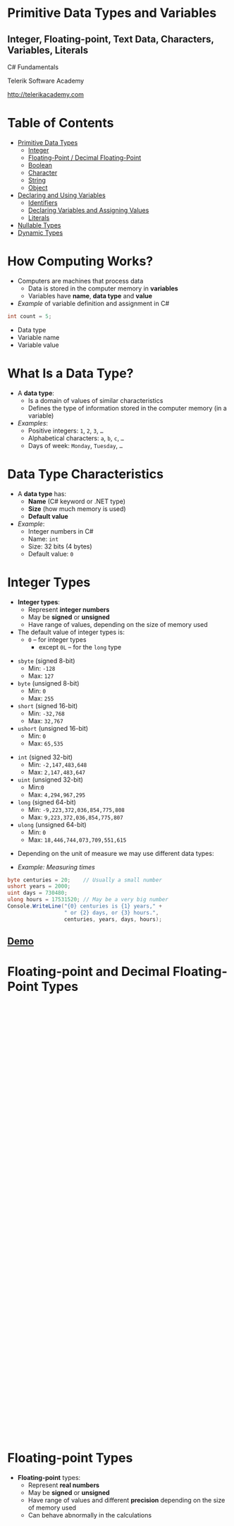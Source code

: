 <!-- section start -->
<!-- attr: { class:'slide-title', showInPresentation: true, hasScriptWrapper: true } -->
# Primitive Data Types and Variables
## Integer, Floating-point, Text Data, Characters, Variables, Literals
<!-- <img class="slide-image" showInPresentation="true"  src="imgs/pic00.png" style="top:50.52%; left:59.88%; width:44.96%; z-index:-1" /> -->
<div class="signature">
	<p class="signature-course">C# Fundamentals</p>
	<p class="signature-initiative">Telerik Software Academy</p>
	<a href="http://telerikacademy.com" class="signature-link">http://telerikacademy.com</a>
</div>


<!-- section start -->

<!-- attr: { showInPresentation: true, hasScriptWrapper: true, style:'font-size: 0.8em' } -->
# Table of Contents
- [Primitive Data Types](#/primitive)
  - [Integer](#/integer)
  - [Floating-Point / Decimal Floating-Point](#/float)
  - [Boolean](#/bool)
  - [Character](#/char)
  - [String](#/string)
  - [Object](#/object)
- [Declaring and Using Variables](#/declaring)
  - [Identifiers](#/identifiers)
  - [Declaring Variables and Assigning Values](#/assign)
  - [Literals](#/literals)
- [Nullable Types](#/nullable)
- [Dynamic Types](#/dynamic)

<!-- <img class="slide-image" showInPresentation="true"  src="imgs/pic01.png" style="top:33.50%; left:75.79%; width:28.21%; z-index:-1; border-radius: 15px; border: 3px solid yellowgreen" /> -->


<!-- section start -->
<!-- attr: { id:'primitive', class:'slide-section', showInPresentation: true, hasScriptWrapper: true } -->
<!-- # <a id="primitive"></a>Primitive Data Types -->
<!-- <img class="slide-image" showInPresentation="true"  src="imgs/pic02.png" style="top:41.08%; left:67.11%; width:35.41%; z-index:-1; border-radius: 15px" /> -->
<!-- <img class="slide-image" showInPresentation="true"  src="imgs/pic03.png" style="top:41.08%; left:7.22%; width:52.01%; z-index:-1; border-radius: 15px" /> -->


<!-- attr: { showInPresentation: true, hasScriptWrapper: true } -->
# How Computing Works?

- Computers are machines that process data
  - Data is stored in the computer memory in **variables**
  - Variables have **name**, **data type** and **value**
- _Example_ of variable definition and assignment in C#

```cs
int count = 5;
```

<ul>
  <li class="fragment balloon" style="top:61.75%; left:0%">Data type</li>
  <li class="fragment balloon" style="top:52%; left:10%;">Variable name</li>
  <li class="fragment balloon" style="top:61.75%; left:24%;">Variable value</li>
</ul>

<!-- attr: { showInPresentation: true, hasScriptWrapper: true } -->
# What Is a Data Type?
- A **data type**:
  - Is a domain of values of similar characteristics
  - Defines the type of information stored in the computer memory (in a variable)
- _Examples_:
  - Positive integers: `1`, `2`, `3`, `…`
  - Alphabetical characters: `a`, `b`, `c`, `…`
  - Days of week: `Monday`, `Tuesday`, `…`

<!-- <img class="slide-image" showInPresentation="true"  src="imgs/pic04.png" style="top:48.55%; right:7%; width:18.51%; z-index:-1" /> -->


<!-- attr: { showInPresentation: true, hasScriptWrapper: true } -->
# Data Type Characteristics
- A **data type** has:
  - **Name** (C# keyword or .NET type)
  - **Size** (how much memory is used)
  - **Default value**
- _Example_:
  - Integer numbers in C#
  - Name: `int`
  - Size: 32 bits (4 bytes)
  - Default value: `0`

<!-- <img class="slide-image" showInPresentation="true"  src="imgs/pic05.png" style="top:20%; right: 8%; width:14.10%; z-index:-1; border-radius: 15px" /> -->




<!-- section start -->
<!-- attr: { id:'integer', class:'slide-section', showInPresentation: true, hasScriptWrapper: true } -->
# <a id="integer"></a>Integer Types
<!-- <img class="slide-image" showInPresentation="true"  src="imgs/pic06.png" style="top:42%; left:26.81%; width:50.38%; z-index:-1" /> -->


<!-- attr: { showInPresentation: true, hasScriptWrapper: true } -->
<!-- # Integer Types -->

- **Integer types**:
  - Represent **integer numbers**
  - May be **signed** or **unsigned**
  - Have range of values, depending on the size of memory used
- The default value of integer types is:
  - `0` – for integer types
    - except `0L` – for the `long` type

<!-- <img class="slide-image" showInPresentation="true"  src="imgs/pic07.png" style="top:56.42%; left:77.66%; width:28.21%; z-index:-1" /> -->


<!-- attr: { showInPresentation: true, style: 'font-size: 0.8em' } -->
<!-- # Integer Types -->
- `sbyte` (signed 8-bit)
  - Min: `-128`
  - Max: `127`
- `byte` (unsigned 8-bit)
  - Min: `0`
  - Max: `255`
- `short` (signed 16-bit)
  - Min: `-32,768`
  - Max: `32,767`
- `ushort` (unsigned 16-bit)
  - Min: `0`
  - Max: `65,535`
<!-- attr: { showInPresentation: true, style: 'font-size: 0.8em' } -->
<!-- # Integer Types (cont.) -->
- `int` (signed 32-bit)
  - Min: `-2,147,483,648`
  - Max: `2,147,483,647`
- `uint` (unsigned 32-bit)
  - Min:`0`
  - Max: `4,294,967,295`
- `long` (signed 64-bit)
  - Min: `-9,223,372,036,854,775,808`
  - Max: `9,223,372,036,854,775,807`
- `ulong` (unsigned 64-bit)
  - Min: `0`
  - Max: `18,446,744,073,709,551,615`

<!-- <img class="slide-image" showInPresentation="true"  src="imgs/pic08.png" style="top:46.72%; left:60.82%; width:43.20%; z-index:-1" /> -->


<!-- attr: { showInPresentation: true } -->
<!-- # Integer Types: _Example_ -->
- Depending on the unit of measure we may use different data types:

- _Example: Measuring times_

```cs
byte centuries = 20;    // Usually a small number
ushort years = 2000;
uint days = 730480;
ulong hours = 17531520; // May be a very big number
Console.WriteLine("{0} centuries is {1} years," +
                  " or {2} days, or {3} hours.",
                  centuries, years, days, hours);
```



<!-- attr: { class:'slide-section demo', showInPresentation: true, hasScriptWrapper: true } -->
<!-- # Integer Types -->
## [Demo]()


<!-- section start -->
<!-- attr: { id:'float', class:'slide-section', showInPresentation: true, hasScriptWrapper: true } -->
# <a id="float"></a>Floating-point and Decimal Floating-Point Types

<div style="text-align:center;height: 25%">
<!-- <img showInPresentation="true" src="imgs/pic10.png" /> -->
</div>

<!-- attr: { showInPresentation: true, hasScriptWrapper: true } -->
# Floating-point Types
- **Floating-point** types:
  - Represent **real numbers**
  - May be **signed** or **unsigned**
  - Have range of values and different **precision** depending on the size of memory used
  - Can behave abnormally in the calculations

<div style="text-align: center; height: 40%">
<!-- <img showInPresentation="true" src="imgs/pic11.png" style="border-radius: 15px" /> -->
</div>
<!-- attr: { showInPresentation: true, hasScriptWrapper:true, style:"font-size: 0.9em" } -->
<!-- # Floating-Point Types -->
- Floating-point types are:
  - `float` (32-bits)
    - Min: `±1.5 × 10`<code><sup>-45</sup></code>
    - Max:  `±3.4 × 10`<code><sup>38</sup></code>
    - Precision: **7 digits**
  - `double` (64-bits)
    - Min: `±5.0 × 10`<code><sup>-324</sup></code>
    - Max: `±1.7 × 10`<code><sup>308</sup></code>
    - Precision: **15-16 digits**
- The default value of floating-point types:
  - Is `0.0F` for the `float` type
  - Is `0.0D` for the `double` type

<!-- attr: { showInPresentation: true, hasScriptWrapper: true, style:"font-size: 0.95em" } -->
# PI Precision – _Example_

- See below the difference in precision when using `float` and `double`:
- _Note_: The `f` suffix in the first statement!
  - Real numbers are by default interpreted as `double`!
  - One should **explicitly** convert them to `float`

```cs
float floatPI = 3.141592653589793238f;
double doublePI = 3.141592653589793238;
Console.WriteLine("Float PI is: {0}", floatPI);
Console.WriteLine("Double PI is: {0}", doublePI);
```

<!-- <img class="slide-image fragment" showInPresentation="true"  src="imgs/pic12.png" style="top:75%; left:43.41%; width:41.98%; border-radius: 10px" /> -->


<!-- attr: { showInPresentation: true, hasScriptWrapper: true } -->
# Abnormalities in the Floating-Point Calculations
- Sometimes abnormalities can be observed when using floating-point numbers
  - Comparing floating-point numbers can not be performed directly with the `==` operator
- _Example_:

```cs
double a = 1.0f;
double b = 0.33f;
double sum = 1.33f;
bool equal = (a+b == sum); // False!!!
Console.WriteLine("a+b={0}  sum={1}  equal={2}",
                  a+b, sum, equal);
```

<!-- attr: { showInPresentation: true, hasScriptWrapper: true } -->
# Decimal Floating-Point Types
- There is a special decimal floating-point real number type in C#:
  - `decimal` (128-bits)
    - Min: `±1,0 × 10`<code><sup>-28</sup></code>
    - Max: `±7,9 × 10`<code><sup>28</sup></code>
    -Precision: **28-29 digits**
  - Used for financial calculations
  - No round-off errors
  - Almost no loss of precision
- The default value of `decimal` type is:
  - `0.0M` (`M` is the suffix for decimal numbers)


<!-- attr: { class:'slide-section demo', showInPresentation: true, hasScriptWrapper: true } -->
<!-- # Floating-Point and Decimal Floating-Point Types -->
## [Demo](https://github.com/TelerikAcademy/CSharp-Part-1/tree/master/Topics/02.%20Data-Types-and-Variables/demos/FloatingPointTypes)


<!-- section start -->
<!-- attr: { id:'bool', class:'slide-section', showInPresentation: true, hasScriptWrapper: true } -->
<!-- # <a id="bool"></a>Boolean Type -->
<!-- <img showInPresentation="true"  src="imgs/pic17.png" style="top:42.31%; left:53.33%; width:46.72%; z-index:-1; border-radius: 15px" /> -->
<!-- <img showInPresentation="true"  src="imgs/pic18.png" style="top:42.31%; left:14.03%; width:24.68%; z-index:-1; border-radius: 15px" /> -->


<!-- attr: { hasScriptWrapper: true, style:'font-size: 0.9em' } -->
# The Boolean Data Type
- The **Boolean data type**:
  - Is declared by the `bool` keyword
  - Has two possible values: `true` and `false`
  - Is useful in logical expressions
- The default value is `false`
- _Example:_ boolean variables with values `true` and `false`:

```cs
int a = 1;
int b = 2;
bool greaterAB = (a > b);
Console.WriteLine(greaterAB);  // False
bool equalA1 = (a == 1);
Console.WriteLine(equalA1);    // True
```

<!-- attr: { class:'slide-section demo', showInPresentation: true, hasScriptWrapper: true } -->
<!-- # Boolean Type -->
## [Demo]()
<div style="text-align: center">
<!-- <img showInPresentation="true"  src="imgs/pic20.png" style="border-radius: 15px;" /> -->
</div>


<!-- section start -->
<!-- attr: { id:'char', class:'slide-section', showInPresentation: true, hasScriptWrapper: true } -->
<!-- # <a id="char"></a>Character Type -->
<div style="text-align">
<!-- <img showInPresentation="true"  src="imgs/pic21.png" style="top:42.31%; left:9.36%; width:40%; z-index:-1" /> -->
</div>
<!-- <img class="slide-image" showInPresentation="true"  src="imgs/pic22.png" style="top:9.43%; left:23%; width:54.66%; z-index:-1" /> -->

<!-- attr: { showInPresentation: true, hasScriptWrapper: true } -->
# The Character Data Type
- The **character data type**:
  - Represents symbolic information
  - Is declared by the `char` keyword
  - Gives each symbol a corresponding integer code
  - Has a `'\0'` default value
  - Takes 16 bits of memory (from `U+0000` to `U+FFFF`)

<!-- <img class="slide-image" showInPresentation="true"  src="imgs/pic23.png" style="top:60.57%; right: 10%; width:39.67%; z-index:-1" /> -->


<!-- attr: { hasScriptWrapper: true, showInPresentation: true, style: 'font-size: 0.95em' } -->
# Characters and Codes
- _Example_: Symbols have unique Unicode codes:

```cs
char symbol = 'a';
Console.WriteLine("The code of '{0}' is: {1}",
    symbol, (int) symbol);

symbol = 'b';
Console.WriteLine("The code of '{0}' is: {1}",
    symbol, (int) symbol);

symbol = 'A';
Console.WriteLine("The code of '{0}' is: {1}",
    symbol, (int) symbol);


symbol = '0';
Console.WriteLine("The code of '{0}' is: {1}",
    symbol, (int) symbol);
```

<ul>
  <li class="fragment balloon" style="top: 35%; left: 51%">`'a'` has code value `97`</li>
  <li class="fragment balloon" style="top: 53%; left: 51%">`'b'` has code value `98`</li>
  <li class="fragment balloon" style="top: 70%; left: 51%">`'A'` has code value `65`</li>
  <li class="fragment balloon" style="top: 87%; left: 51%">`'0'` has code value `48`</li>
</ul>

<!-- attr: { class:'slide-section demo', showInPresentation: true, hasScriptWrapper: true } -->
<!-- # Character Type -->
## [Demo]()
<!-- <img showInPresentation="true"  src="imgs/pic24.png" style="border-radius: 15px" /> -->

<!-- section start -->
<!-- attr: { id:'string', class:'slide-section', showInPresentation: true, hasScriptWrapper: true } -->
<!-- # <a id="string"></a>String Type -->
<!-- <img showInPresentation="true"  src="imgs/pic25.png" style="width:30%" /> -->


<!-- attr: { showInPresentation: true } -->
# The String Data Type
- The **string data type**:
  - Represents a sequence of characters
  - Is declared by the `string` keyword
  - Has a default value `null` (no value)
- Strings are enclosed in quotes:

```cs
string s = "Microsoft .NET Framework";
```

- Strings can be concatenated
  - Using the `+` operator


<!-- attr: { showInPresentation: true } -->
<!-- # String Concatenation: _Example_ -->
- _Example:_ Concatenating the two names of a person to obtain his full name:
  - _Note_: a space is missing between the two names! We have to add it manually

```cs
string firstName = "Ivan";
string lastName = "Ivanov";
Console.WriteLine("Hello, {0}!\n", firstName);

string fullName = firstName + " " + lastName;
Console.WriteLine("Your full name is {0}.",
  fullName);
```



<!-- attr: { class:'slide-section demo', showInPresentation: true, hasScriptWrapper: true } -->
<!-- # String Type -->
## [Demo]()
<!-- <img showInPresentation="true"  src="imgs/pic27.png" style="width:40%" /> -->


<!-- section start -->
<!-- attr: { id:'object', class:'slide-section', showInPresentation: true, hasScriptWrapper: true } -->
<!-- # <a id="object"></a>Object Type -->
<!-- <img showInPresentation="true"  src="imgs/pic28.png" style="width:45%" /> -->


<!-- attr: { showInPresentation: true, hasScriptWrapper: true } -->
# The Object Type
- The object type:
  - Is declared by the `object` keyword
  - Is the base type of all other types
  - Can hold values of **any type**

<div style="text-align: center">
<!-- <img showInPresentation="true"  src="imgs/pic29.png" style="width: 33%; border-radius: 15px" /> -->
<!-- <img showInPresentation="true"  src="imgs/pic30.png" style="width: 37%; border-radius: 15px" /> -->
</div>

<!-- attr: { showInPresentation: true, hasScriptWrapper: true } -->
<!-- # Using Objects -->
- _Example_ of an object variable taking different types of data:

```cs
object dataContainer = 5;
Console.Write("The value of dataContainer is: ");
Console.WriteLine(dataContainer);

dataContainer = "Five";
Console.Write("The value of dataContainer is: ");
Console.WriteLine(dataContainer);
```

<!-- <img class="slide-image fragment" showInPresentation="true"  src="imgs/pic31.png" style="top:66%; left: 49%; width: 49%;border-radius: 10px" /> -->


<!-- attr: { class:'slide-section demo', showInPresentation: true, hasScriptWrapper: true } -->
<!-- # The Object type -->
## [Demo]()
<!-- <img showInPresentation="true"  src="imgs/pic32.png" style="top:30%; left:50.53%; width:25%; z-index:-1" /> -->




<!-- section start -->
<!-- attr: { class:'slide-section', showInPresentation: true, hasScriptWrapper: true } -->
<!-- # Introducing Variables -->
<!-- <img showInPresentation="true"  src="imgs/pic33.png" style="width:38.79%" /> -->


<!-- attr: { showInPresentation: true, hasScriptWrapper: true } -->
# What Is a Variable?
- A variable is a:
  - **Placeholder** of information that can usually be changed at run-time
- Variables allow you to:
  - **Store** information
  - **Retrieve** the stored information
  - **Manipulate** the stored information

<!-- attr: { showInPresentation: true, hasScriptWrapper: true } -->
# Variable Characteristics
- A variable has:
  - Name
  - Type (of stored data)
  - Value
- _Example_:
  - Name: `counter`
  - Type: `int`
  - Value: `5`

```cs
int counter = 5;
```

<!-- section start -->
<!-- attr: { id:'declaring', class:'slide-section', showInPresentation: true, hasScriptWrapper: true } -->
<!-- # <a id="declaring"></a>Declaring and<br/>Using Variables -->
<!-- <img showInPresentation="true"  src="imgs/pic37.png" style="width:35%" /> -->


<!-- attr: { hasScriptWrapper: true, showInPresentation: true } -->
# Declaring Variables
- When declaring a variable we:
  - Specify **its type**
  - Specify **its name** (called identifier)
  - May give it an initial value
- The syntax is the following:

```cs
<data_type> <identifier> [= <initialization>];
```

- _Example:_

```cs
int height = 200;
```

<!-- attr: { id:'identifiers', showInPresentation: true, hasScriptWrapper: true } -->
# <a id="identifiers"></a>Identifiers

- Identifiers may consist of:
  - Letters (Unicode)
  - Digits `[0-9]`
  - Underscore `_`
- Identifiers
  - Must begin with either a letter or an underscore
  - Cannot be a C# keyword

<!-- <img class="slide-image" showInPresentation="true"  src="imgs/pic38.png" style="top:19.39%; left:67.37%; width:30%; z-index:-1" /> -->


<!-- attr: { showInPresentation: true } -->
<!-- # Identifiers -->
- Identifiers
  - Should have a descriptive name
  - It is recommended to use only Latin letters
  - Should be neither too long nor too short
- _Note_:
  - In C# small letters are considered different than the capital letters (case sensitivity)


<!-- attr: { showInPresentation: true, style: 'font-size: 0.9em' } -->
<!-- # Identifiers – _Examples_ -->
- _Examples_ of correct identifiers:

```cs
int New = 2; // Here N is capital
int _2Pac; // This identifiers begins with _
string поздрав = "Hello"; // Unicode symbols used

// The following is more appropriate:
string greeting = "Hello";
int n = 100; // Undescriptive
int numberOfClients = 100; // Descriptive

// Overdescriptive identifier:
int numberOfPrivateClientOfTheFirm = 100;
```

- _Examples_ of incorrect identifiers:

```cs
int new;  // new is a keyword
int 2Pac; // Cannot begin with a digit
```


<!-- section start -->

<!-- attr: { id:'assign', class:'slide-section', showInPresentation: true, hasScriptWrapper: true } -->
<!-- # <a id="assign"></a>Assigning Values To Variables -->
<!-- <img showInPresentation="true"  src="imgs/pic39.png" style="width:35%; z-index:-1" /> -->


<!-- attr: { showInPresentation: true, hasScriptWrapper: true, style: 'font-size: 0.9em' } -->
# Assigning Values
- Assigning of values to variables
  - Is achieved by the `=` operator
- The `=` operator has
  - Variable identifier on the left
  - Value of the corresponding data type on the right
  - Could be used in a cascade calling, where assigning is done from right to left

```cs
int firstValue = 3;
int secondValue;

secondValue = firstValue;

firstValue = secondValue = 3; // Avoid this!
```


<!-- attr: { showInPresentation: true, hasScriptWrapper: true, style: 'font-size: 0.8em' } -->
# Initializing Variables

- Initializing
  - Is assigning of initial value
  - Must be done before the variable is used!
  - By using the `new` keyword

    ```cs
    int num = new int(); // num = 0
    ```
  - By using a literal expression

    ```cs
    float heightInMeters = 1.74f;
    ```
  - By referring to an already initialized variable

    ```cs
    string greeting = "Hello World!";
    string message = greeting;
    ```

<!-- attr: { class:'slide-section demo', showInPresentation: true, hasScriptWrapper: true } -->
<!-- # Assigning and Initializing Variables -->
## [Demo]()
<!-- <img class="slide-image" showInPresentation="true"  src="imgs/pic44.png" style="top:40.55%; left: 6%; width:25.65%; z-index:-1" /> -->
<!-- <img class="slide-image" showInPresentation="true"  src="imgs/pic45.png" style="top:40.55%; right: 6%; width:23.80%; z-index:-1" /> -->




<!-- section start -->
<!-- attr: { id:'literals', class:'slide-section', showInPresentation: true, hasScriptWrapper: true } -->
# <a id="literals"></a>Literals
<!-- <img class="slide-image" showInPresentation="true"  src="imgs/pic46.png" style="top:40%; left:25%; width:50%; z-index:-1" /> -->


<!-- attr: { showInPresentation: true, hasScriptWrapper: true } -->
# What are Literals?
- Literals are:
  - Representations of values in the source code
- There are six types of literals
  - Boolean
  - Integer
  - Real
  - Character
  - String
  - The `null` literal

<!-- <img class="slide-image" showInPresentation="true"  src="imgs/pic47.png" style="top:39.67%; right: 14%; width:43.81%; z-index:-1" /> -->


<!-- attr: { showInPresentation: true, hasScriptWrapper: true } -->
# Boolean and Integer Literals
- The boolean literals are:
  - `true`
  - `false`
- The integer literals:
  - Are used for variables of type `int`, `uint`, `long`, and `ulong`
  - Consist of digits
  - May have a sign (`+`, `-`)
  - May be in a hexadecimal format

<!-- <img class="slide-image" showInPresentation="true"  src="imgs/pic48.png" style="top:10%; left:80.67%; width:18%; z-index:-1" /> -->


<!-- attr: { showInPresentation: true, hasScriptWrapper: true, style: 'font-size: 0.9em' } -->
# Integer Literals
- _Examples_ of integer literals
  - The `'0x'` and `'0X'` prefixes mean a hexadecimal value

    ```cs
    0xA8F1
    ```

  - The `'u'` and `'U'` suffixes mean a `ulong` or `uint` type
    ```cs
      12345678U
    ```

  - The `'l'` and `'L'` suffixes mean a `long` or `ulong` type

      ```cs
      9876543L
      ```

<!-- attr: { showInPresentation: true } -->
<!-- # Integer Literals – _Example_ -->
- _Note_: the letter `'l'` is easily confused with the digit `1` so it’s better to use `'L'`!!!

```cs
// The following variables are
// initialized with the same value:
int numberInHex = -0x10;
int numberInDec = -16;

// The following causes an error,
//because 234u is of type uint
int unsignedInt = 234u;

// The following causes an error,
//because 234L is of type long
int longInt = 234L;
```



<!-- attr: { showInPresentation: true } -->
# Real Literals
- The real literals:
  - Are used for values of type `float`, `double` and `decimal`
  - May consist of digits, a sign and `.`
  - May be in exponential notation: `6.02e+23`
- The `f` and `F` suffixes mean `float`
- The `d` and `D` suffixes mean `double`
- The `m` and `M` suffixes mean `decimal`
- The default interpretation is `double`


<!-- attr: { showInPresentation: true } -->
<!-- # Real Literals – _Example_ -->
- _Example_ of incorrect `float` literal:

```cs
// The following causes an error
// because 12.5 is double by default
float realNumber = 12.5;
```

- A correct way to assign floating-point value (using also the exponential format):

```cs
// The following is the correct
// way of assigning the value:
float realNumber = 12.5f;
// This is the same value in exponential format:
realNumber = 1.25e+7f;
```



<!-- attr: { showInPresentation: true, hasScriptWrapper: true } -->
# Character Literals
- The character literals:
  - Are used for values of the `char` type
  - Consist of two single quotes surrounding the character value: `'<value>'`
- The value may be:
  - Symbol
  - The code of the symbol
  - Escaping sequence


<!-- attr: { showInPresentation: true } -->
# Escaping Sequences
- Escaping sequences are:
  - Means of presenting a symbol that is usually interpreted otherwise (like `'`)
  - Means of presenting system symbols (like the new line symbol)
- Common escaping sequences are:
  - `\'` for single quote `\"` for double quote
  - `\\` for backslash `\n` for new line
  - `\uXXXX` for denoting any other Unicode symbol


<!-- attr: { showInPresentation: true } -->
<!-- # Character Literals – _Example_ -->
- _Examples_ of different character literals:

```cs
char symbol = 'a'; // An ordinary symbol
symbol = '\u006F'; // Unicode symbol code in a			      // hexadecimal format (letter 'o')
symbol = '\u8449'; // 葉 (Leaf in Traditional Chinese)
symbol = '\''; // Assigning the single quote symbol
symbol = '\\'; // Assigning the backslash symbol
symbol = '\n'; // Assigning new line symbol
symbol = '\t'; // Assigning TAB symbol
symbol = "a"; // Incorrect: use single quotes
```



<!-- attr: { hasScriptWrapper: true, showInPresentation: true } -->
# String Literals
- String literals:
  - Are used for values of the string type
  - Consist of two double quotes surrounding the value: `"<value>"`
  - May have a `@` prefix which ignores the used escaping sequences: `@"<value>"`
- The value is a sequence of character literals

```cs
string s = "I am a sting literal";
```



<!-- attr: { showInPresentation: true } -->
<!-- # String Literals – _Example_ -->
- Benefits of quoted strings (the `@` prefix):
- In quoted strings `\"` is used instead of `""`!

```cs
// Here is a string literal using escape sequences
string quotation = "\"Hello, Jude\", he said.";
string path = "C:\\WINNT\\Darts\\Darts.exe";

// Here is an example of the usage of @
quotation = @"""Hello, Jimmy!"", she answered.";
path = @"C:\WINNT\Darts\Darts.exe";

string str = @"some
		text";
```



<!-- attr: { class:'slide-section demo', showInPresentation: true, hasScriptWrapper: true } -->
<!-- # String Literals -->
## [Demo]()

<!-- section start -->
<!-- attr: { id:'nullable', class:'slide-section', showInPresentation: true, hasScriptWrapper: true } -->
# <a id="nullable"></a>Nullable Types
<!-- <img class="slide-image" showInPresentation="true"  src="imgs/pic52.png" style="top:44.74%; left:5.61%; width:56.31%; z-index:-1" /> -->
<!-- <img class="slide-image" showInPresentation="true"  src="imgs/pic53.png" style="top:40.56%; left:70.20%; width:27.88%; z-index:-1" /> -->
<!-- <img class="slide-image" showInPresentation="true"  src="imgs/pic54.png" style="top:2.45%; left:75.79%; width:19.56%; z-index:-1" /> -->


<!-- attr: { showInPresentation: true } -->
<!-- # Nullable Types -->
- **Nullable** types are instances of the `System.Nullable` struct
  - Wrapper over the **primitive types**
  - E.g. `int?`, `double?`, etc.
- **Nullabe** type can represent the normal range of values for its underlying value type, plus an additional `null` value
- Useful when dealing with **Databases** or other structures that have default value `null`

<!-- attr: { showInPresentation: true, style:'font-size:0.9em' } -->
<!-- # Nullable Types – _Example_ -->
- _Example_ with **Integer**:

```cs
int? someInteger = null;
Console.WriteLine(
  "This is the integer with Null value -> "
	+ someInteger);
someInteger = 5;
Console.WriteLine(
  "This is the integer with value 5 -> "
	+  someInteger);
```

```cs
double? someDouble = null;
Console.WriteLine(
  "This is the real number with Null value -> "
  + someDouble);
someDouble = 2.5;
Console.WriteLine(
  "This is the real number with value 5 -> "
	+ someDouble);
```



<!-- attr: { class:'slide-section demo', showInPresentation: true, hasScriptWrapper: true } -->
<!-- # Nullable Types -->
## [Demo]()
<!-- <img class="slide-image" showInPresentation="true"  src="imgs/pic55.png" style="top:45.84%; left:8.56%; width:37.13%; z-index:-1" /> -->
<!-- <img class="slide-image" showInPresentation="true"  src="imgs/pic56.png" style="top:49.18%; left:61.45%; width:33.81%; z-index:-1" /> -->




<!-- section start -->
<!-- attr: { id:'dynamic', class:'slide-section', showInPresentation: true, hasScriptWrapper: true } -->
# <a id="dynamic"></a>Dynamic Types in _C#_
## Types Holding Anything & Evaluated at Runtime


<!-- attr: { showInPresentation: true } -->
<!-- # Dynamic Types -->
- **Dynamic types** in C# (keyword `dynamic`)
  - Can hold anything (string, number, object, function / method reference)
  - Operations evaluated at runtime
  - Behave like types in JavaScript / PHP

```cs
dynamic a = 5;
dynamic b = 3;
Console.WriteLine(a + b); // 8 (sum of integers)
a = "5";
b = 3;
Console.WriteLine(a + b); // 53 (string concatenation)
```



<!-- attr: { class:'slide-section demo', showInPresentation: true, hasScriptWrapper: true } -->
<!-- # Dynamic Types -->
## [Demo]()

<!-- section start  -->

<!-- attr: { class:'slide-section', showInPresentation: true, hasScriptWrapper: true } -->
<!-- # Primitive Data Types and Variables
## Questions? -->
<!-- <img class="slide-image" showInPresentation="true"  src="imgs/pic59.png" style="top:47.60%; left:1.87%; width:29.97%; z-index:-1" /> -->
<!-- <img class="slide-image" showInPresentation="true"  src="imgs/pic60.png" style="top:46.21%; left:77.66%; width:29.97%; z-index:-1" /> -->


<!-- attr: { showInPresentation: true, hasScriptWrapper: true } -->
# Free Trainings @ Telerik Academy
- Fundamentals of C# ProgrammingTrack of Courses
    - [csharpfundamentals.telerik.com](csharpfundamentals.telerik.com)
  - Telerik Software Academy
    - [telerikacademy.com](https://telerikacademy.com)
  - Telerik Academy @ Facebook
    - [facebook.com/TelerikAcademy](facebook.com/TelerikAcademy)
  - Telerik Academy Learning System
    - [telerikacademy.com](https://telerikacademy.com)

<!-- <img class="slide-image" showInPresentation="true"  src="imgs/pic63.png" style="top:58.18%; left:90.52%; width:16.97%; z-index:-1" /> -->
<!-- <img class="slide-image" showInPresentation="true"  src="imgs/pic64.png" style="top:34.35%; left:68.14%; width:36.30%; z-index:-1" /> -->
<!-- <img class="slide-image" showInPresentation="true"  src="imgs/pic65.png" style="top:48.92%; left:75.91%; width:10.85%; z-index:-1" /> -->
